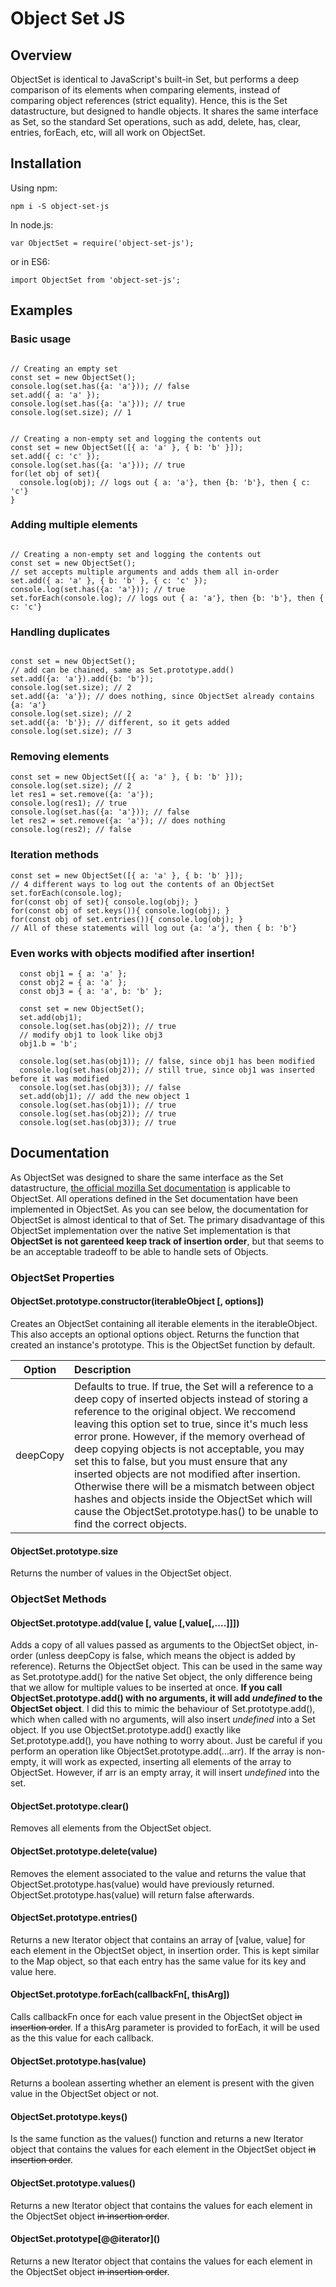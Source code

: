 
# Object Set JS

  

## Overview

ObjectSet is identical to JavaScript's built-in Set, but performs a deep comparison of its elements when comparing elements, instead of comparing object references (strict equality). Hence, this is the Set datastructure, but designed to handle objects. It shares the same interface as Set, so the standard Set operations, such as add, delete, has, clear, entries, forEach, etc, will all work on ObjectSet.

## Installation
Using npm:
 ```
 npm i -S object-set-js
 ```
In node.js:
```
var ObjectSet = require('object-set-js');
```
or in ES6:
```
import ObjectSet from 'object-set-js';
```

## Examples

### Basic usage
```

// Creating an empty set
const set = new ObjectSet();
console.log(set.has({a: 'a'})); // false
set.add({ a: 'a' });
console.log(set.has({a: 'a'})); // true
console.log(set.size); // 1

```

```

// Creating a non-empty set and logging the contents out
const set = new ObjectSet([{ a: 'a' }, { b: 'b' }]);
set.add({ c: 'c' });
console.log(set.has({a: 'a'})); // true
for(let obj of set){
  console.log(obj); // logs out { a: 'a'}, then {b: 'b'}, then { c: 'c'}
}

```

### Adding multiple elements
```

// Creating a non-empty set and logging the contents out
const set = new ObjectSet();
// set accepts multiple arguments and adds them all in-order
set.add({ a: 'a' }, { b: 'b' }, { c: 'c' });
console.log(set.has({a: 'a'})); // true
set.forEach(console.log); // logs out { a: 'a'}, then {b: 'b'}, then { c: 'c'}

```

### Handling duplicates

```

const set = new ObjectSet();
// add can be chained, same as Set.prototype.add()
set.add({a: 'a'}).add({b: 'b'});
console.log(set.size); // 2
set.add({a: 'a'}); // does nothing, since ObjectSet already contains {a: 'a'}
console.log(set.size); // 2
set.add({a: 'b'}); // different, so it gets added
console.log(set.size); // 3

```

### Removing elements

```
const set = new ObjectSet([{ a: 'a' }, { b: 'b' }]);
console.log(set.size); // 2
let res1 = set.remove({a: 'a'});
console.log(res1); // true
console.log(set.has({a: 'a'})); // false
let res2 = set.remove({a: 'a'}); // does nothing
console.log(res2); // false

```



### Iteration methods

```
const set = new ObjectSet([{ a: 'a' }, { b: 'b' }]);
// 4 different ways to log out the contents of an ObjectSet
set.forEach(console.log);
for(const obj of set){ console.log(obj); }
for(const obj of set.keys()){ console.log(obj); }
for(const obj of set.entries()){ console.log(obj); }
// All of these statements will log out {a: 'a'}, then { b: 'b'}
```

### Even works with objects modified after insertion!
```
  const obj1 = { a: 'a' };
  const obj2 = { a: 'a' };
  const obj3 = { a: 'a', b: 'b' };

  const set = new ObjectSet();
  set.add(obj1);
  console.log(set.has(obj2)); // true
  // modify obj1 to look like obj3
  obj1.b = 'b';
  
  console.log(set.has(obj1)); // false, since obj1 has been modified
  console.log(set.has(obj2)); // still true, since obj1 was inserted before it was modified
  console.log(set.has(obj3)); // false
  set.add(obj1); // add the new object 1
  console.log(set.has(obj1)); // true
  console.log(set.has(obj2)); // true
  console.log(set.has(obj3)); // true
```

## Documentation
  

As ObjectSet was designed to share the same interface as the Set datastructure, [the official mozilla Set documentation](https://developer.mozilla.org/en-US/docs/Web/JavaScript/Reference/Global_Objects/Set) is applicable to ObjectSet. All operations defined in the Set documentation have been implemented in ObjectSet. As you can see below, the documentation for ObjectSet is almost identical to that of Set. The primary disadvantage of this ObjectSet implementation over the native Set implementation is that **ObjectSet is not garenteed keep track of insertion order**, but that seems to be an acceptable tradeoff to be able to handle sets of Objects.
  

### ObjectSet Properties

#### ObjectSet.prototype.constructor(iterableObject [, options])

Creates an ObjectSet containing all iterable elements in the iterableObject. This also accepts an optional options object.
Returns the function that created an instance's prototype. This is the ObjectSet function by default.

| Option| Description | 
| :----------: |:-------------|
| deepCopy | Defaults to true. If true, the Set will a reference to a deep copy of inserted objects instead of storing a reference to the original object. We reccomend leaving this option set to true, since it's much less error prone. However, if the memory overhead of deep copying objects is not acceptable, you may set this to false, but you must ensure that any inserted objects are not modified after insertion. Otherwise there will be a mismatch between object hashes and objects inside the ObjectSet which will cause the ObjectSet.prototype.has() to be unable to find the correct objects.  |


#### ObjectSet.prototype.size

Returns the number of values in the ObjectSet object.

### ObjectSet Methods

#### ObjectSet.prototype.add(value [, value [,value[,....]]])

Adds a copy of all values passed as arguments to the ObjectSet object, in-order (unless deepCopy is false, which means the object is added by reference). Returns the ObjectSet object. This can be used in the same way as Set.prototype.add() for the native Set object, the only difference being that we allow for multiple values to be inserted at once.
**If you call ObjectSet.prototype.add() with no arguments, it will add *undefined* to the ObjectSet object**. I did this to mimic the behaviour of Set.prototype.add(), which when called with no arguments, will also insert *undefined* into a Set object. If you use ObjectSet.prototype.add()  exactly like Set.prototype.add(), you have nothing to worry about. Just be careful if you perform an operation like ObjectSet.prototype.add(...arr). If the array is non-empty, it will work as expected, inserting all elements of the array to ObjectSet. However, if arr is an empty array, it will insert *undefined* into the set.

#### ObjectSet.prototype.clear()

Removes all elements from the ObjectSet object.

#### ObjectSet.prototype.delete(value)

Removes the element associated to the value and returns the value that ObjectSet.prototype.has(value) would have previously returned. ObjectSet.prototype.has(value) will return false afterwards.

#### ObjectSet.prototype.entries()

Returns a new Iterator object that contains an array of [value, value] for each element in the ObjectSet object, in insertion order. This is kept similar to the Map object, so that each entry has the same value for its key and value here.

#### ObjectSet.prototype.forEach(callbackFn[, thisArg])

Calls callbackFn once for each value present in the ObjectSet object ~~in insertion order~~. If a thisArg parameter is provided to forEach, it will be used as the this value for each callback.

#### ObjectSet.prototype.has(value)

Returns a boolean asserting whether an element is present with the given value in the ObjectSet object or not.

#### ObjectSet.prototype.keys()

Is the same function as the values() function and returns a new Iterator object that contains the values for each element in the ObjectSet object ~~in insertion order~~.

#### ObjectSet.prototype.values()

Returns a new Iterator object that contains the values for each element in the ObjectSet object ~~in insertion order~~.

#### ObjectSet.prototype\[@@iterator]()

Returns a new Iterator object that contains the values for each element in the ObjectSet object ~~in insertion order~~.
